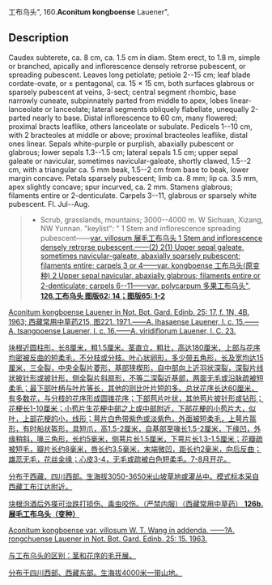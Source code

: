 工布乌头",
160.**Aconitum kongboense** Lauener",

## Description
Caudex subterete, ca. 8 cm, ca. 1.5 cm in diam. Stem erect, to 1.8 m, simple or branched, apically and inflorescence densely retrorse pubescent, or spreading pubescent. Leaves long petiolate; petiole 2--15 cm; leaf blade cordate-ovate, or ± pentagonal, ca. 15 × 15 cm, both surfaces glabrous or sparsely pubescent at veins, 3-sect; central segment rhombic, base narrowly cuneate, subpinnately parted from middle to apex, lobes linear-lanceolate or lanceolate; lateral segments obliquely flabellate, unequally 2-parted nearly to base. Distal inflorescence to 60 cm, many flowered; proximal bracts leaflike, others lanceolate or subulate. Pedicels 1--10 cm, with 2 bracteoles at middle or above; proximal bracteoles leaflike, distal ones linear. Sepals white-purple or purplish, abaxially pubescent or glabrous; lower sepals 1.3--1.5 cm; lateral sepals 1.5 cm; upper sepal galeate or navicular, sometimes navicular-galeate, shortly clawed, 1.5--2 cm, with a triangular ca. 5 mm beak, 1.5--2 cm from base to beak, lower margin concave. Petals sparsely pubescent; limb ca. 8 mm; lip ca. 3.5 mm, apex slightly concave; spur incurved, ca. 2 mm. Stamens glabrous; filaments entire or 2-denticulate. Carpels 3--11, glabrous or sparsely white pubescent. Fl. Jul--Aug.

> * Scrub, grasslands, mountains; 3000--4000 m. W Sichuan, Xizang, NW Yunnan.
  "keylist": "
1 Stem and inflorescence spreading pubescent——<a href='/info/Aconitum kongboense var. villosum?t=foc'>var. villosum 展毛工布乌头
1 Stem and inflorescence densely retrorse pubescent.——(2)
2(1) Upper sepal galeate, sometimes navicular-galeate, abaxially sparsely pubescent; filaments entire; carpels 3 or 4——<a href='/info/Aconitum kongboense var. kongboense?t=foc'>var. kongboense 工布乌头(原变种)
2 Upper sepal navicular, abaxially glabrous; filaments entire or 2-denticulate; carpels 6--11——<a href='/info/Aconitum kongboense var. polycarpum?t=foc'>var. polycarpum 多果工布乌头",
**126.工布乌头 图版62: 14；图版65: 1-2**

Aconitum kongboense Lauener in Not. Bot. Gard. Edinb. 25: 17, f. 1N, 4B. 1963; 西藏常用中草药215, 图221. 1971.——A. lhasaense Lauener, l. c. 15.——A. tsangpoense Lauener, l. c. 16.——A. viridiflorum Lauener, l. C. 23.

块根近圆柱形，长8厘米，粗1.5厘米。茎直立，粗壮，高达180厘米，上部与花序均密被反曲的短柔毛，不分枝或分枝。叶心状卵形，多少带五角形，长及宽均达15厘米，三全裂，中央全裂片菱形，基部狭楔形，自中部向上近羽状深裂，深裂片线状披针形或披针形，侧全裂片斜扇形，不等二深裂近基部，两面无毛或沿脉疏被短柔毛；最下部叶柄与叶片等长，其他的则比叶片短的多。总状花序长达60厘米，有多数花，与分枝的花序形成圆锥花序；下部苞片叶状，其他苞片披针形或钻形；花梗长1-10厘米；小苞片生花梗中部之上或中部附近，下部花梗的小苞片大，似叶，上部花梗的小，线形；萼片白色带紫色或淡紫色，外面被短柔毛，上萼片盔形，有时船状盔形，具短爪，高1.5-2厘米，自基部至喙长1.5-2厘米，下缘凹，外缘稍斜，喙三角形，长约5毫米，侧萼片长1.5厘米，下萼片长1.3-1.5厘米；花瓣疏被短毛，瓣片长约8毫米，唇长约3.5毫米，末端微凹，距长约2毫米，向后反曲；雄蕊无毛，花丝全缘；心皮3-4，无毛或疏被白色短柔毛。7-8月开花。

分布于西藏、四川西部。生海拔3050-3650米山坡草地或灌丛中。模式标本采自西藏工布江达附近。

块根泡酒后外搽可治跌打损伤、毒虫咬伤。（严禁内服）（西藏常用中草药）
**126b. 展毛工布乌头（变种）**

Aconitum kongboense var. villosum W. T. Wang in addenda. ——?A. rongchuense Lauener in Not. Bot. Gard. Edinb. 25: 15. 1963.

与工布乌头的区别：茎和花序的毛开展。

分布于四川西部、西藏东部。生海拔4000米一带山地。
